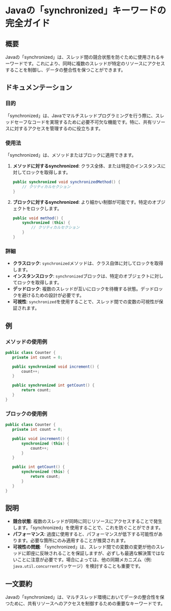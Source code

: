 <!--
Meta Description: # Javaの「synchronized」キーワードの完全ガイド ## 概要 Javaの「synchronized」は、スレッド間の競合状態を防ぐために使用されるキーワードです。これにより、同時に複数のスレッドが特定のリソースにアクセスすることを制御し、データの整合性を保つことができます。 ## ド...
Meta Keywords: synchronized, public, count, java, void
-->

# Javaの「synchronized」キーワードの完全ガイド

## 概要
Javaの「synchronized」は、スレッド間の競合状態を防ぐために使用されるキーワードです。これにより、同時に複数のスレッドが特定のリソースにアクセスすることを制御し、データの整合性を保つことができます。

## ドキュメンテーション
### 目的
「synchronized」は、Javaでマルチスレッドプログラミングを行う際に、スレッドセーフなコードを実現するために必要不可欠な機能です。特に、共有リソースに対するアクセスを管理するのに役立ちます。

### 使用法
「synchronized」は、メソッドまたはブロックに適用できます。

1. **メソッドに対するsynchronized**: クラス全体、または特定のインスタンスに対してロックを取得します。
   ```java
   public synchronized void synchronizedMethod() {
       // クリティカルセクション
   }
   ```

2. **ブロックに対するsynchronized**: より細かい制御が可能です。特定のオブジェクトをロックします。
   ```java
   public void method() {
       synchronized (this) {
           // クリティカルセクション
       }
   }
   ```

### 詳細
- **クラスロック**: `synchronized`メソッドは、クラス自体に対してロックを取得します。
- **インスタンスロック**: `synchronized`ブロックは、特定のオブジェクトに対してロックを取得します。
- **デッドロック**: 複数のスレッドが互いにロックを待機する状態。デッドロックを避けるための設計が必要です。
- **可視性**: `synchronized`を使用することで、スレッド間での変数の可視性が保証されます。

## 例
### メソッドの使用例
```java
public class Counter {
   private int count = 0;

   public synchronized void increment() {
       count++;
   }

   public synchronized int getCount() {
       return count;
   }
}
```

### ブロックの使用例
```java
public class Counter {
   private int count = 0;

   public void increment() {
       synchronized (this) {
           count++;
       }
   }

   public int getCount() {
       synchronized (this) {
           return count;
       }
   }
}
```

## 説明
- **競合状態**: 複数のスレッドが同時に同じリソースにアクセスすることで発生します。「synchronized」を使用することで、これを防ぐことができます。
- **パフォーマンス**: 過度に使用すると、パフォーマンスが低下する可能性があります。必要な箇所にのみ適用することが推奨されます。
- **可視性の問題**: 「synchronized」は、スレッド間での変数の変更が他のスレッドに即座に反映されることを保証しますが、必ずしも最適な解決策ではないことに注意が必要です。場合によっては、他の同期メカニズム（例: `java.util.concurrent`パッケージ）を検討することも重要です。

## 一文要約
Javaの「synchronized」は、マルチスレッド環境においてデータの整合性を保つために、共有リソースへのアクセスを制御するための重要なキーワードです。